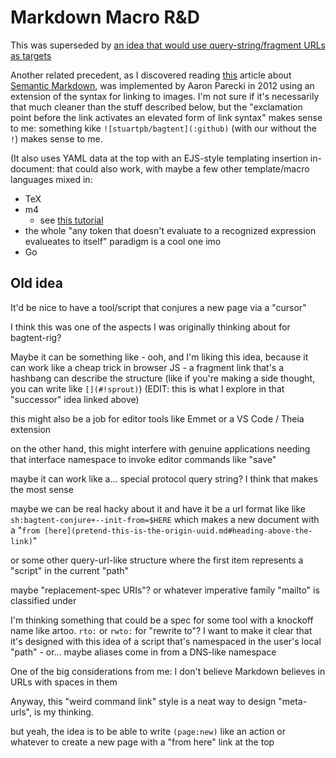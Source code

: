 # Markdown Macro R&D

This was superseded by [an idea that would use query-string/fragment URLs as targets](btrtq-ty8za-8natk-cmerg-h8k45)

Another related precedent, as I discovered reading [this](https://nikcodes.com/2013/08/20/semantic-markdown/) article about [Semantic Markdown](c0g5q-c0kq9-tgaaw-avh15-004rm), was implemented by Aaron Parecki in 2012 using an extension of the syntax for linking to images. I'm not sure if it's necessarily that much cleaner than the stuff described below, but the "exclamation point before the link activates an elevated form of link syntax" makes sense to me: something kike `![stuartpb/bagtent](:github)` (with our without the `!`) makes sense to me.

(It also uses YAML data at the top with an EJS-style templating insertion in-document: that could also work, with maybe a few other template/macro languages mixed in:

- TeX
- m4
  - see [this tutorial](http://mbreen.com/m4.html)
 - the whole "any token that doesn't evaluate to a recognized expression evalueates to itself" paradigm is a cool one imo
- Go

## Old idea

It'd be nice to have a tool/script that conjures a new page via a "cursor"

I think this was one of the aspects I was originally thinking about for bagtent-rig?

Maybe it can be something like - ooh, and I'm liking this idea, because it can work like a cheap trick in browser JS - a fragment link that's a hashbang can describe the structure (like if you're making a side thought, you can write like `[](#!sprout)`) (EDIT: this is what I explore in that "successor" idea linked above)

this might also be a job for editor tools like Emmet or a VS Code / Theia extension

on the other hand, this might interfere with genuine applications needing that interface namespace to invoke editor commands like "save"

maybe it can work like a... special protocol query string? I think that makes the most sense

maybe we can be real hacky about it and have it be a url format like like `sh:bagtent-conjure+--init-from=$HERE` which makes a new document with a "`from [here](pretend-this-is-the-origin-uuid.md#heading-above-the-link)`"

or some other query-url-like structure where the first item represents a "script" in the current "path"

maybe "replacement-spec URIs"? or whatever imperative family "mailto" is classified under

I'm thinking something that could be a spec for some tool with a knockoff name like artoo. `rto:` or `rwto:` for "rewrite to"? I want to make it clear that it's designed with this idea of a script that's namespaced in the user's local "path" - or... maybe aliases come in from a DNS-like namespace

One of the big considerations from me: I don't believe Markdown believes in URLs with spaces in them

Anyway, this "weird command link" style is a neat way to design "meta-urls", is my thinking.

but yeah, the idea is to be able to write `(page:new)` like an action or whatever to create a new page with a "from here" link at the top
